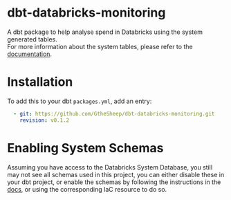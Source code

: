 # dbt-databricks-monitoring

A dbt package to help analyse spend in Databricks using the system generated tables.  
For more information about the system tables, please refer to the [documentation](https://docs.databricks.com/en/admin/system-tables/index.html).

# Installation

To add this to your dbt `packages.yml`, add an entry:
```yaml
  - git: https://github.com/GtheSheep/dbt-databricks-monitoring.git
    revision: v0.1.2
```

# Enabling System Schemas

Assuming you have access to the Databricks System Database, you still may not see all schemas used in this project, you can either disable these in your dbt project, or enable the schemas by following the instructions in the [docs](https://docs.databricks.com/en/admin/system-tables/index.html#enable-system-table-schemas), or using the corresponding IaC resource to do so.

